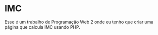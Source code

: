 # IMC
 
Esse é um trabalho de Programação Web 2 onde eu tenho que criar uma página que calcula IMC usando PHP.